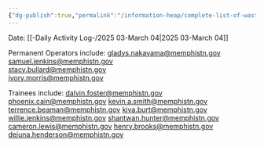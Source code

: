 ```yaml
---
{"dg-publish":true,"permalink":"/information-heap/complete-list-of-wastewater-operations-team/","noteIcon":"","created":"2025-03-04T16:45:01.298-06:00"}
---
```


Date: [[-Daily Activity Log-/2025 03-March 04\|2025 03-March 04]]

Permanent Operators include: 
gladys.nakayama@memphistn.gov 
samuel.jenkins@memphistn.gov  
stacy.bullard@memphistn.gov  
ivory.morris@memphistn.gov  

Trainees include:
dalvin.foster@memphistn.gov 
phoenix.cain@memphistn.gov 
kevin.a.smith@memphistn.gov 
terrence.beaman@memphistn.gov 
kiva.burt@memphistn.gov 
willie.jenkins@memphistn.gov 
shantwan.hunter@memphistn.gov 
cameron.lewis@memphistn.gov 
henry.brooks@memphistn.gov 
dejuna.henderson@memphistn.gov 